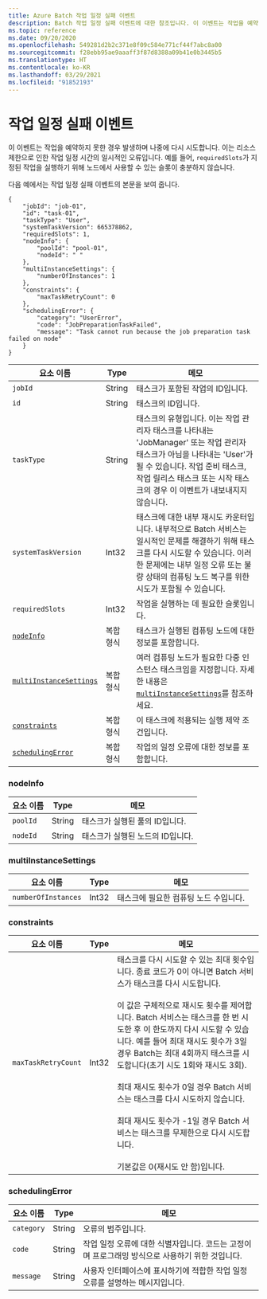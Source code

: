 ```yaml
---
title: Azure Batch 작업 일정 실패 이벤트
description: Batch 작업 일정 실패 이벤트에 대한 참조입니다. 이 이벤트는 작업을 예약하지 못한 경우 발생하며 나중에 다시 시도합니다.
ms.topic: reference
ms.date: 09/20/2020
ms.openlocfilehash: 549281d2b2c371e8f09c584e771cf44f7abc8a00
ms.sourcegitcommit: f28ebb95ae9aaaff3f87d8388a09b41e0b3445b5
ms.translationtype: HT
ms.contentlocale: ko-KR
ms.lasthandoff: 03/29/2021
ms.locfileid: "91852193"
---
```

# <a name="task-schedule-fail-event"></a>작업 일정 실패 이벤트

 이 이벤트는 작업을 예약하지 못한 경우 발생하며 나중에 다시 시도합니다. 이는 리소스 제한으로 인한 작업 일정 시간의 일시적인 오류입니다. 예를 들어, `requiredSlots`가 지정된 작업을 실행하기 위해 노드에서 사용할 수 있는 슬롯이 충분하지 않습니다.

 다음 예에서는 작업 일정 실패 이벤트의 본문을 보여 줍니다.

```
{
    "jobId": "job-01",
    "id": "task-01",
    "taskType": "User",
    "systemTaskVersion": 665378862,
    "requiredSlots": 1,
    "nodeInfo": {
        "poolId": "pool-01",
        "nodeId": " "
    },
    "multiInstanceSettings": {
        "numberOfInstances": 1
    },
    "constraints": {
        "maxTaskRetryCount": 0
    },
    "schedulingError": {
        "category": "UserError",
        "code": "JobPreparationTaskFailed",
        "message": "Task cannot run because the job preparation task failed on node"
    }
}
```

|요소 이름|Type|메모|
|------------------|----------|-----------|
|`jobId`|String|태스크가 포함된 작업의 ID입니다.|
|`id`|String|태스크의 ID입니다.|
|`taskType`|String|태스크의 유형입니다. 이는 작업 관리자 태스크를 나타내는 'JobManager' 또는 작업 관리자 태스크가 아님을 나타내는 'User'가 될 수 있습니다. 작업 준비 태스크, 작업 릴리스 태스크 또는 시작 태스크의 경우 이 이벤트가 내보내지지 않습니다.|
|`systemTaskVersion`|Int32|태스크에 대한 내부 재시도 카운터입니다. 내부적으로 Batch 서비스는 일시적인 문제를 해결하기 위해 태스크를 다시 시도할 수 있습니다. 이러한 문제에는 내부 일정 오류 또는 불량 상태의 컴퓨팅 노드 복구를 위한 시도가 포함될 수 있습니다.|
|`requiredSlots`|Int32|작업을 실행하는 데 필요한 슬롯입니다.|
|[`nodeInfo`](#nodeInfo)|복합 형식|태스크가 실행된 컴퓨팅 노드에 대한 정보를 포함합니다.|
|[`multiInstanceSettings`](#multiInstanceSettings)|복합 형식|여러 컴퓨팅 노드가 필요한 다중 인스턴스 태스크임을 지정합니다.  자세한 내용은 [`multiInstanceSettings`](/rest/api/batchservice/get-information-about-a-task)를 참조하세요.|
|[`constraints`](#constraints)|복합 형식|이 태스크에 적용되는 실행 제약 조건입니다.|
|[`schedulingError`](#schedulingError)|복합 형식|작업의 일정 오류에 대한 정보를 포함합니다.|

###  <a name="nodeinfo"></a><a name="nodeInfo"></a> nodeInfo

|요소 이름|Type|메모|
|------------------|----------|-----------|
|`poolId`|String|태스크가 실행된 풀의 ID입니다.|
|`nodeId`|String|태스크가 실행된 노드의 ID입니다.|

###  <a name="multiinstancesettings"></a><a name="multiInstanceSettings"></a> multiInstanceSettings

|요소 이름|Type|메모|
|------------------|----------|-----------|
|`numberOfInstances`|Int32|태스크에 필요한 컴퓨팅 노드 수입니다.|

###  <a name="constraints"></a><a name="constraints"></a> constraints

|요소 이름|Type|메모|
|------------------|----------|-----------|
|`maxTaskRetryCount`|Int32|태스크를 다시 시도할 수 있는 최대 횟수입니다. 종료 코드가 0이 아니면 Batch 서비스가 태스크를 다시 시도합니다.<br /><br /> 이 값은 구체적으로 재시도 횟수를 제어합니다. Batch 서비스는 태스크를 한 번 시도한 후 이 한도까지 다시 시도할 수 있습니다. 예를 들어 최대 재시도 횟수가 3일 경우 Batch는 최대 4회까지 태스크를 시도합니다(초기 시도 1회와 재시도 3회).<br /><br /> 최대 재시도 횟수가 0일 경우 Batch 서비스는 태스크를 다시 시도하지 않습니다.<br /><br /> 최대 재시도 횟수가 -1일 경우 Batch 서비스는 태스크를 무제한으로 다시 시도합니다.<br /><br /> 기본값은 0(재시도 안 함)입니다.|


###  <a name="schedulingerror"></a><a name="schedulingError"></a> schedulingError

|요소 이름|Type|메모|
|------------------|----------|-----------|
|`category`|String|오류의 범주입니다.|
|`code`|String|작업 일정 오류에 대한 식별자입니다. 코드는 고정이며 프로그래밍 방식으로 사용하기 위한 것입니다.|
|`message`|String|사용자 인터페이스에 표시하기에 적합한 작업 일정 오류를 설명하는 메시지입니다.|
